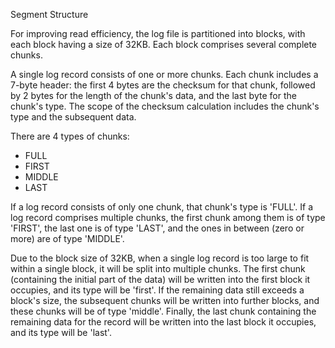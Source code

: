 Segment Structure

For improving read efficiency, the log file is partitioned into blocks, with each block having a size of 32KB. Each block comprises several complete chunks.

A single log record consists of one or more chunks. Each chunk includes a 7-byte header: the first 4 bytes are the checksum for that chunk, followed by 2 bytes for the length of the chunk's data, and the last byte for the chunk's type. The scope of the checksum calculation includes the chunk's type and the subsequent data.

There are 4 types of chunks: 
- FULL
- FIRST
- MIDDLE
- LAST

If a log record consists of only one chunk, that chunk's type is 'FULL'. If a log record comprises multiple chunks, the first chunk among them is of type 'FIRST', the last one is of type 'LAST', and the ones in between (zero or more) are of type 'MIDDLE'.

Due to the block size of 32KB, when a single log record is too large to fit within a single block, it will be split into multiple chunks. The first chunk (containing the initial part of the data) will be written into the first block it occupies, and its type will be 'first'. If the remaining data still exceeds a block's size, the subsequent chunks will be written into further blocks, and these chunks will be of type 'middle'. Finally, the last chunk containing the remaining data for the record will be written into the last block it occupies, and its type will be 'last'.